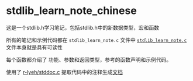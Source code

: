 # stdlib_learn_note_chinese

这是一个stdlib.h学习笔记，包括stdlib.h中的新数据类型，宏和函数

所有的笔记和示例代码都在 `stdlib_learn_note.c` 文件中
[`stdlib_learn_note.c`]() 文件本身就是具有可读性

每个函数都介绍了 功能、参数和返回类型，参考的函数声明和示例代码。

使用了 [r-lyeh/stddoc.c](https://github.com/r-lyeh/stddoc.c) 提取代码中的注释生成[文档]()
